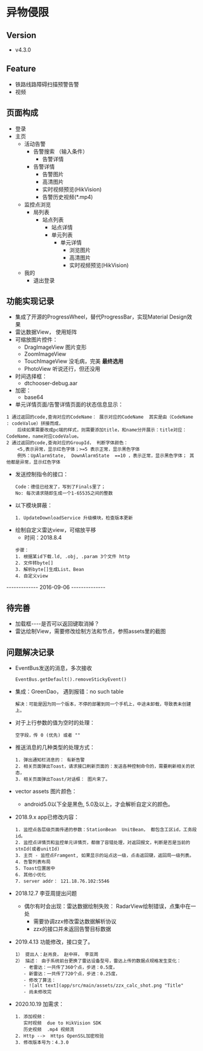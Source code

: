 # 异物侵限

## Version
- v4.3.0

## Feature
- 铁路线路障碍扫描预警告警
- 视频

## 页面构成
- 登录
- 主页
  - 活动告警
    - 告警搜索 （输入条件）
      - 告警详情
    - 告警详情
      - 告警图片
      - 高清图片
      - 实时视频预览(HikVision)
      - 告警历史视频(*.mp4)
  - 监控点浏览
    - 局列表
      - 站点列表
        - 站点详情
        - 单元列表
          - 单元详情
            - 浏览图片
            - 高清图片
            - 实时视频预览(HikVision)
  - 我的
    - 退出登录

## 功能实现记录
- 集成了开源的ProgressWheel，替代ProgressBar，实现Material Design效果
- 雷达数据View， 使用矩阵
- 可缩放图片控件：
  - DragImageView   图片变形
  - ZoomImageView   
  - TouchImageView  没毛病，完美  **最终选用**
  - PhotoView       听说还行，但还没用
- 时间选择框：
  - dtchooser-debug.aar
- 加密：
  - base64
- 单元详情页面/告警详情页面的状态信息显示：
 ~~~
 1 通过返回的code,查询对应的CodeName： 展示对应的CodeName  其实是由（CodeName : codeValue）拼接而成，
     后续如果需要改成pc端的样式，则需要添加title，和name分开展示：title对应：CodeName，name对应codeValue。
 2 通过返回的code,查询对应的GroupId， 判断字体颜色：
     <5,表示异常，显示红色字体；>=5 表示正常，显示黑色字体
     例外：UpAlarmState,  DownAlarmState  ==10 ，表示正常，显示黑色字体； 其他都是异常，显示红色字体
 ~~~
 - 发送控制指令的接口：
   ~~~
   Code：德佳已经发了，写到了Finals里了；
   No: 每次请求随即生成一个1-65535之间的整数
   ~~~
- 以下模块屏蔽：
  ~~~
  1. UpdateDownloadService 升级模块，检查版本更新
  
  ~~~
- 绘制自定义雷达view，可缩放平移
  - 时间：2018.8.4
  ~~~ 
  步骤：
  1. 根据某id下载.ld, .obj, .param 3个文件 http
  2. 文件转byte[]
  3. 解析byte[]生成List、Bean
  4. 自定义view
  ~~~


------------- 2016-09-06 --------------

## 待完善
- 加载框----是否可以返回键取消掉？
- 雷达绘制View，需要修改绘制方法和节点，参照assets里的截图

## 问题解决记录
- EventBus发送的消息，多次接收
  ~~~
  EventBus.getDefault().removeStickyEvent()
  ~~~
- 集成：GreenDao， 遇到报错：no such table
  ~~~
  解决：可能是因为同一个版本，不停的部署到同一个手机上，中途未卸载，导致表未创建上。
  ~~~
- 对于上行参数的值为空时的处理：
  ~~~
  空字段，传 0 (优先) 或者 ""
  ~~~
- 推送消息的几种类型的处理方式：
  ~~~
  1. 弹出通知栏消息的： 有新告警
  2. 相关页面弹出Toast，请求接口刷新页面的：发送各种控制命令的，需要刷新相关的状态，
  3. 相关页面弹出Toast/对话框： 图片来了。
  ~~~ 
- vector assets 图片颜色：
  - android5.0以下全是黑色, 5.0及以上，才会解析自定义的颜色。

- 2018.9.x app已修改内容：
  ~~~
  1. 监控点各层级页面传递的参数：StationBean  UnitBean， 都包含工区id，工务段id。
  2. 监控点详情页和监控单元详情页，都做了容错处理，对返回报文，判断是否是当前的stnId(或者unitId)
  3. 主页 - 监控点Framgent, 如果显示的站点这一级，点击返回键，返回局一级列表。
  4. 告警列表布局
  5. Toast位置居中
  6. 其他小优化
  7. server addr： 121.18.76.102:5546
  ~~~
- 2018.12.7 李亚周提出问题
  - 偶尔有时会出现：雷达数据绘制失败： RadarView绘制错误，点集中在一处
    +  需要协调zzx修改雷达数据解析协议
    + zzx的接口并未返回告警目标数据
    
- 2019.4.13 功能修改，接口变了。
  ~~~
  1） 提出人：赵肖良， 赵中祥， 李亚周
  2） 描述： 由于系统前台更换了雷达设备型号，雷达上传的数据点规格发生变化：
     - 老雷达：一共传了360个点，步进：0.5度，
     - 新雷达：一共传了720个点，步进：0.25度，
     - 修改了算法：
     - ![alt text](app/src/main/assets/zzx_calc_shot.png "Title"
     - 尚未修改完
  ~~~
    
- 2020.10.19 加需求：
  ~~~
  1. 添加视频：
     实时视频  due to HikVision SDK
     历史视频  .mp4 视频流
  2. Http -->  Https OpenSSL加密校验
  3. 修改版本号为：4.3.0
  ~~~
  